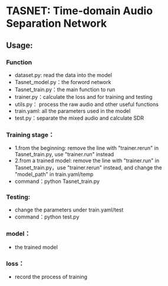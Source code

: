 # TASNET: Time-domain Audio Separation Network

## Usage:
### Function
- dataset.py: read the data into the model 
- Tasnet_model.py：the forword network
- Tasnet_train.py：the main function to run
- trainer.py：calculate the loss and for training and testing
- utils.py： process the raw audio and other useful functions
- train.yaml: all the parameters used in the model
- test.py：separate the mixed audio and calculate SDR

### Training stage：
- 1.from the beginning: remove the line with "trainer.rerun" in Tasnet_train.py, use "trainer.run" instead
- 2.from a trained model: remove the line with "trainer.run" in Tasnet_train.py，use "trainer.rerun" instead, and change the "model_path" in train.yaml/temp
- command：python Tasnet_train.py

### Testing:
- change the parameters under train.yaml/test
- command：python test.py

### model：
- the trained model

### loss：
- record the process of training
